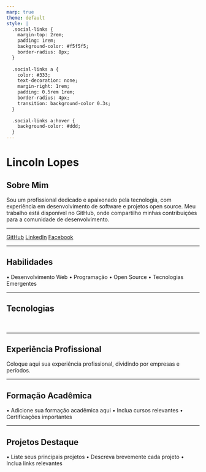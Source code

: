 ```yaml
---
marp: true
theme: default
style: |
  .social-links {
    margin-top: 2rem;
    padding: 1rem;
    background-color: #f5f5f5;
    border-radius: 8px;
  }
  
  .social-links a {
    color: #333;
    text-decoration: none;
    margin-right: 1rem;
    padding: 0.5rem 1rem;
    border-radius: 4px;
    transition: background-color 0.3s;
  }
  
  .social-links a:hover {
    background-color: #ddd;
  }
---
```


# Lincoln Lopes

## Sobre Mim

Sou um profissional dedicado e apaixonado pela tecnologia, com experiência em desenvolvimento de software e projetos open source. Meu trabalho está disponível no GitHub, onde compartilho minhas contribuições para a comunidade de desenvolvimento.


---

<div class="social-links">
  <a href="https://github.com/lincolnlopes">GitHub</a>
  <a href="https://www.linkedin.com/in/lincoln-lopes">LinkedIn</a>
  <a href="https://www.fb.com/lincolngyn">Facebook</a>
</div>

---

## Habilidades

• Desenvolvimento Web
• Programação
• Open Source
• Tecnologias Emergentes

---
## Tecnologias

<div class="technologies">
<img height="16" src="https://cdn.simpleicons.org/javascript?viewbox=auto" />
<img height="16" src="https://cdn.simpleicons.org/typescript?viewbox=auto" />
<img height="16" src="https://cdn.simpleicons.org/dotnet?viewbox=auto" />
<img height="16" src="https://cdn.simpleicons.org/jest?viewbox=auto" />
<img height="16" src="https://cdn.simpleicons.org/solidity?viewbox=auto" />
<img height="16" src="https://cdn.simpleicons.org/git?viewbox=auto" />
<img height="16" src="https://cdn.simpleicons.org/supabase?viewbox=auto" />
<img height="16" src="https://cdn.simpleicons.org/gitlab?viewbox=auto" />
<img height="16" src="https://cdn.simpleicons.org/gitea?viewbox=auto" />
<img height="16" src="https://cdn.simpleicons.org/airflow?viewbox=auto" />
<img height="16" src="https://cdn.simpleicons.org/gitea?viewbox=auto" />
<img height="16" src="https://cdn.simpleicons.org/gitea?viewbox=auto" />
<img height="16" src="https://cdn.simpleicons.org/gitea?viewbox=auto" />
</div>

---

## Experiência Profissional

Coloque aqui sua experiência profissional, dividindo por empresas e períodos.

---

## Formação Acadêmica

• Adicione sua formação acadêmica aqui
• Inclua cursos relevantes
• Certificações importantes

---

## Projetos Destaque

• Liste seus principais projetos
• Descreva brevemente cada projeto
• Inclua links relevantes